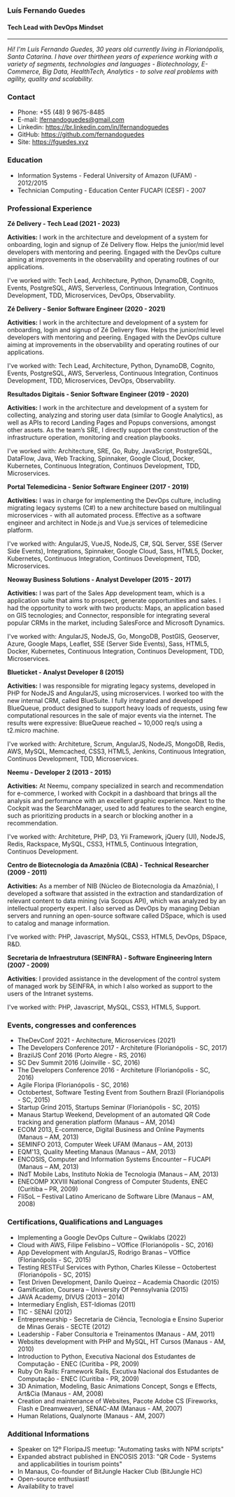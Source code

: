 ### Luís Fernando Guedes
#### Tech Lead with DevOps Mindset
---

*Hi! I'm Luís Fernando Guedes, 30 years old currently living in Florianópolis, Santa Catarina. I have over thirtheen years of experience working with a variety of segments, technologies and languages - Biotechnology, E-Commerce, Big Data, HealthTech, Analytics - to solve real problems with agility, quality and scalability.*

### Contact
* Phone: +55 (48) 9 9675-8485
* E-mail: lfernandoguedes@gmail.com
* Linkedin: https://br.linkedin.com/in/lfernandoguedes
* GitHub: https://github.com/fernandoguedes
* Site: https://fguedes.xyz

### Education
* Information Systems - Federal University of Amazon (UFAM) - 2012/2015
* Technician Computing - Education Center FUCAPI (CESF) - 2007

### Professional Experience


__Zé Delivery - Tech Lead (2021 - 2023)__

__Activities:__ I work in the architecture and development of a system for onboarding, login and signup of Zé Delivery flow. Helps the junior/mid level developers with mentoring and peering. Engaged with the DevOps culture aiming at improvements in the observability and operating routines of our applications.

I've worked with: Tech Lead, Architecture, Python, DynamoDB, Cognito, Events, PostgreSQL, AWS, Serverless, Continuous Integration, Continuos Development, TDD, Microservices, DevOps, Observability.

__Zé Delivery - Senior Software Engineer (2020 - 2021)__

__Activities:__ I work in the architecture and development of a system for onboarding, login and signup of Zé Delivery flow. Helps the junior/mid level developers with mentoring and peering. Engaged with the DevOps culture aiming at improvements in the observability and operating routines of our applications.

I've worked with: Tech Lead, Architecture, Python, DynamoDB, Cognito, Events, PostgreSQL, AWS, Serverless, Continuous Integration, Continuos Development, TDD, Microservices, DevOps, Observability.

__Resultados Digitais - Senior Software Engineer (2019 - 2020)__

__Activities:__ I work in the architecture and development of a system for collecting, analyzing and storing user data (similar to Google Analytics), as well as APIs to record Landing Pages and Popups conversions, amongst other assets.
As the team’s SRE, I directly support the construction of the infrastructure operation, monitoring and creation playbooks.

I've worked with: Architecture, SRE, Go, Ruby, JavaScript, PostgreSQL, DataFlow, Java, Web Tracking, Spinnaker, Google Cloud, Docker, Kubernetes, Continuous Integration, Continuos Development, TDD, Microservices.

__Portal Telemedicina - Senior Software Engineer (2017 - 2019)__

__Activities:__ I was in charge for implementing the DevOps culture, including migrating legacy systems (C#) to a new architecture based on multilingual microservices - with all automated process. Effective as a software engineer and architect in Node.js and Vue.js services of telemedicine platform.

I've worked with: AngularJS, VueJS, NodeJS, C#, SQL Server, SSE (Server Side Events), Integrations, Spinnaker, Google Cloud, Sass, HTML5, Docker, Kubernetes, Continuous Integration, Continuos Development, TDD, Microservices.

__Neoway Business Solutions - Analyst Developer (2015 - 2017)__

__Activities:__ I was part of the Sales App development team, which is a application suite that aims to prospect, generate opportunities and sales. I had the opportunity to work with two products: Maps, an application based on GIS tecnologies; and Connector, responsible for integrating several popular CRMs in the market, including SalesForce and Microsoft Dynamics.

I've worked with: AngularJS, NodeJS, Go, MongoDB, PostGIS, Geoserver, Azure, Google Maps, Leaflet, SSE (Server Side Events), Sass, HTML5, Docker, Kubernetes, Continuous Integration, Continuos Development, TDD, Microservices.

__Blueticket - Analyst Developer 8 (2015)__

__Activities:__ I was responsible for migrating legacy systems, developed in PHP for NodeJS and AngularJS, using microservices. I worked too with the new internal CRM, called BlueSuite. I fully integrated and developed BlueQueue, product designed to support heavy loads of requests, using few computational resources in the sale of major events via the internet. The results were expressive: BlueQueue reached ~ 10,000 req/s using a t2.micro machine.

I've worked with: Architeture, Scrum, AngularJS, NodeJS, MongoDB, Redis, AWS, MySQL, Memcached, CSS3, HTML5, Jenkins, Continuous Integration, Continuos Development, TDD, Microservices.

__Neemu - Developer 2 (2013 - 2015)__

__Activities:__ At Neemu, company specialized in search and recommendation for e-commerce, I worked with Cockpit in a dashboard that brings all the analysis and performance with an excellent graphic experience. Next to the Cockpit was the SearchManager, used to add features to the search engine, such as prioritizing products in a search or blocking another in a recommendation.

I've worked with: Architeture, PHP, D3, Yii Framework, jQuery (UI), NodeJS, Redis, Rackspace, MySQL, CSS3, HTML5, Continuous Integration, Continuos Development.

__Centro de Biotecnologia da Amazônia (CBA) - Technical Researcher (2009 - 2011)__

__Activities:__ As a member of NIB (Núcleo de Biotecnologia da Amazônia), I developed a software that assisted in the extraction and standardization of relevant content to data mining (via Scopus API), which was analyzed by an intellectual property expert. I also served as DevOps by managing Debian servers and running an open-source software called DSpace, which is used to catalog and manage information.

I've worked with: PHP, Javascript, MySQL, CSS3, HTML5, DevOps, DSpace, R&D.

__Secretaria de Infraestrutura (SEINFRA) - Software Engineering Intern (2007 - 2009)__

__Activities__: I provided assistance in the development of the control system of managed work by SEINFRA, in which I also worked as support to the users of the Intranet systems.

I've worked with: PHP, Javascript, MySQL, CSS3, HTML5, Support.

### Events, congresses and conferences
* TheDevConf 2021 - Architecture, Microservices (2021)
* The Developers Conference 2017 - Architeture (Florianópolis - SC, 2017)
* BrazilJS Conf 2016 (Porto Alegre - RS, 2016)
* SC Dev Summit 2016 (Joinville - SC, 2016)
* The Developers Conference 2016 - Architeture (Florianópolis - SC, 2016)
* Agile Floripa (Florianópolis - SC, 2016)
* Octobertest, Software Testing Event from Southern Brazil (Florianópolis - SC, 2015)
* Startup Grind 2015, Startups Seminar (Florianópolis - SC, 2015)
* Manaus Startup Weekend, Development of an automated QR Code tracking and generation platform (Manaus – AM, 2014)
* ECOM 2013, E-commerce, Digital Business and Online Payments (Manaus – AM, 2013)
* SEMINFO 2013, Computer Week UFAM (Manaus – AM, 2013)
* EQM'13, Quality Meeting Manaus (Manaus – AM, 2013)
* ENCOSIS, Computer and Information Systems Encounter – FUCAPI (Manaus – AM, 2013)
* INdT Mobile Labs, Instituto Nokia de Tecnologia (Manaus – AM, 2013)
* ENECOMP XXVIII National Congress of Computer Students, ENEC (Curitiba – PR, 2009)
* FliSoL – Festival Latino Americano de Software Libre (Manaus – AM, 2008)

### Certifications, Qualifications and Languages
* Implementing a Google DevOps Culture – Qwiklabs (2022) 
* Cloud with AWS, Filipe Felisbino – VOffice (Florianópolis - SC, 2016)
* App Development with AngularJS, Rodrigo Branas – VOffice (Florianópolis - SC, 2015)
* Testing RESTFul Services with Python, Charles Kilesse – Octobertest (Florianópolis - SC, 2015)
* Test Driven Development, Danilo Queiroz – Academia Chaordic (2015)
* Gamification, Coursera – University Of Pennsylvania (2015)
* JAVA Academy, DIVUS (2013 – 2014)
* Intermediary English, EST-Idiomas (2011)
* TIC - SENAI (2012)
* Entrepreneurship - Secretaria de Ciência, Tecnologia e Ensino Superior de Minas Gerais - SECTE (2012)
* Leadership - Faber Consultoria e Treinamentos (Manaus - AM, 2011)
* Websites development with PHP and MySQL, HT Cursos (Manaus - AM, 2010)
* Introduction to Python, Executiva Nacional dos Estudantes de Computação - ENEC (Curitiba - PR, 2009)
* Ruby On Rails: Framework Rails, Excutiva Nacional dos Estudantes de Computação - ENEC (Curitiba - PR, 2009)
* 3D Animation, Modeling, Basic Animations Concept, Songs e Effects, Art&Cia (Manaus - AM, 2008)
* Creation and maintenance of Websites, Pacote Adobe CS (Fireworks, Flash e Dreamweaver), SENAC-AM (Manaus - AM, 2007)
* Human Relations, Qualynorte (Manaus - AM, 2007)

### Additional Informations
* Speaker on 12º FloripaJS meetup: "Automating tasks with NPM scripts"
* Expanded abstract published in ENCOSIS 2013: "QR Code - Systems and applicabilities in tourism points"
* In Manaus, Co-founder of BitJungle Hacker Club (BitJungle HC)
* Open-source enthusiast!
* Availability to travel

